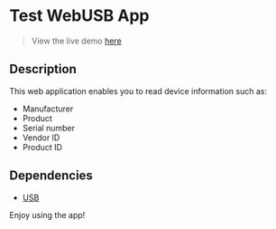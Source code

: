 # Test WebUSB App

> View the live demo [here](https://jinyuanwong.github.io/test-webusbapp/)

## Description

This web application enables you to read device information such as:

- Manufacturer
- Product
- Serial number
- Vendor ID
- Product ID

## Dependencies

- [USB](https://github.com/node-usb/node-usb)

Enjoy using the app!
